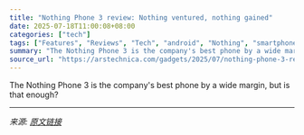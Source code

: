 ```yaml
---
title: "Nothing Phone 3 review: Nothing ventured, nothing gained"
date: 2025-07-18T11:00:08+08:00
categories: ["tech"]
tags: ["Features", "Reviews", "Tech", "android", "Nothing", "smartphones"]
summary: "The Nothing Phone 3 is the company's best phone by a wide margin, but is that enough?"
source_url: "https://arstechnica.com/gadgets/2025/07/nothing-phone-3-review-nothing-ventured-nothing-gained/"
---
```


The Nothing Phone 3 is the company's best phone by a wide margin, but is that enough?

---

*来源: [原文链接](https://arstechnica.com/gadgets/2025/07/nothing-phone-3-review-nothing-ventured-nothing-gained/)*
